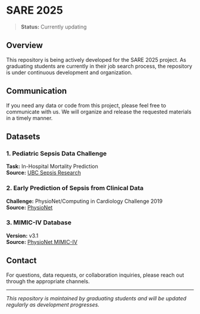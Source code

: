 # SARE 2025

> **Status:** Currently updating

## Overview

This repository is being actively developed for the SARE 2025 project. As graduating students are currently in their job search process, the repository is under continuous development and organization.

## Communication

If you need any data or code from this project, please feel free to communicate with us. We will organize and release the requested materials in a timely manner.

## Datasets

### 1. Pediatric Sepsis Data Challenge
**Task:** In-Hospital Mortality Prediction  
**Source:** [UBC Sepsis Research](https://sepsis.ubc.ca/research/current-research-projects/pediatric-sepsis-data-challenge)

### 2. Early Prediction of Sepsis from Clinical Data
**Challenge:** PhysioNet/Computing in Cardiology Challenge 2019  
**Source:** [PhysioNet](https://physionet.org/content/challenge-2019/1.0.0/)

### 3. MIMIC-IV Database
**Version:** v3.1  
**Source:** [PhysioNet MIMIC-IV](https://physionet.org/content/mimiciv/3.1/)

## Contact

For questions, data requests, or collaboration inquiries, please reach out through the appropriate channels.

---

*This repository is maintained by graduating students and will be updated regularly as development progresses.*